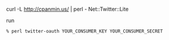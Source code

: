 curl -L http://cpanmin.us/ | perl - Net::Twitter::Lite

run

    % perl twitter-oauth YOUR_CONSUMER_KEY YOUR_CONSUMER_SECRET
